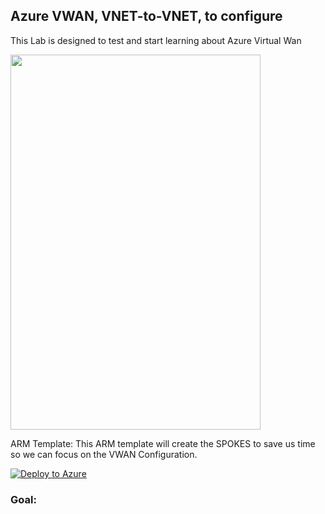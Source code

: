 ## Azure VWAN, VNET-to-VNET, to configure

This Lab is designed to test and start learning about Azure Virtual Wan 

<img src="https://github.com/andrey-gamboa/Labs/blob/main/Resources/vwanvnet2vnet.png" width="400" height="600">

ARM Template: This ARM template  will create the SPOKES to save us time so we can focus on the VWAN Configuration.

[![Deploy to Azure](https://aka.ms/deploytoazurebutton)](https://portal.azure.com/#create/Microsoft.Template/uri/https%3A%2F%2Fraw.githubusercontent.com%2Fandrey-gamboa%2FLabs%2Fmain%2FTemplates%2Fvwan-vnet-to-vnet-configure.json)


### Goal:
